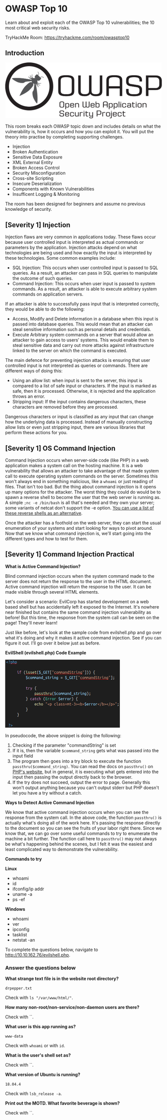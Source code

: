 # OWASP Top 10

Learn about and exploit each of the OWASP Top 10 vulnerabilities; the 10 most critical web security risks.

TryHackMe Room: https://tryhackme.com/room/owasptop10

##  Introduction

![alt text](images/owasp-logo.png "Logo")

This room breaks each OWASP topic down and includes details on what the vulnerability is, how it occurs and how you can exploit it. You will put the theory into practise by completing supporting challenges.

* Injection
* Broken Authentication
* Sensitive Data Exposure 
* XML External Entity 
* Broken Access Control 
* Security Misconfiguration 
* Cross-site Scripting
* Insecure Deserialization 
* Components with Known Vulnerabilities 
* Insufficent Logging & Monitoring

The room has been designed for beginners and assume no previous knowledge of security.

## [Severity 1] Injection

Injection flaws are very common in applications today. These flaws occur because user controlled input is interpreted as actual commands or parameters by the application. Injection attacks depend on what technologies are being used and how exactly the input is interpreted by these technologies. Some common examples include:

* SQL Injection: This occurs when user controlled input is passed to SQL queries. As a result, an attacker can pass in SQL queries to manipulate the outcome of such queries. 
* Command Injection: This occurs when user input is passed to system commands. As a result, an attacker is able to execute arbitrary system commands on application servers.

If an attacker is able to successfully pass input that is interpreted correctly, they would be able to do the following:

* Access, Modify and Delete information in a database when this input is passed into database queries. This would mean that an attacker can steal sensitive information such as personal details and credentials.
* Execute Arbitrary system commands on a server that would allow an attacker to gain access to users’ systems. This would enable them to steal sensitive data and carry out more attacks against infrastructure linked to the server on which the command is executed.

The main defence for preventing injection attacks is ensuring that user controlled input is not interpreted as queries or commands. There are different ways of doing this:

* Using an allow list: when input is sent to the server, this input is compared to a list of safe input or characters. If the input is marked as safe, then it is processed. Otherwise, it is rejected and the application throws an error.
* Stripping input: If the input contains dangerous characters, these characters are removed before they are processed.

Dangerous characters or input is classified as any input that can change how the underlying data is processed. Instead of manually constructing allow lists or even just stripping input, there are various libraries that perform these actions for you.

## [Severity 1] OS Command Injection

Command Injection occurs when server-side code (like PHP) in a web application makes a system call on the hosting machine.  It is a web vulnerability that allows an attacker to take advantage of that made system call to execute operating system commands on the server.  Sometimes this won't always end in something malicious, like a `whoami` or just reading of files.  That isn't too bad.  But the thing about command injection is it opens up many options for the attacker.  The worst thing they could do would be to spawn a reverse shell to become the user that the web server is running as.  A simple `;nc -e /bin/bash` is all that's needed and they own your server; some variants of netcat don't support the -e option. [You can use a list of these reverse shells as an alternative](https://github.com/swisskyrepo/PayloadsAllTheThings/blob/master/Methodology%20and%20Resources/Reverse%20Shell%20Cheatsheet.md). 

Once the attacker has a foothold on the web server, they can start the usual enumeration of your systems and start looking for ways to pivot around.  Now that we know what command injection is, we'll start going into the different types and how to test for them.

##  [Severity 1] Command Injection Practical

**What is Active Command Injection?**

Blind command injection occurs when the system command made to the server does not return the response to the user in the HTML document.  Active command injection will return the response to the user.  It can be made visible through several HTML elements. 

Let's consider a scenario: EvilCorp has started development on a web based shell but has accidentally left it exposed to the Internet.  It's nowhere near finished but contains the same command injection vulnerability as before!  But this time, the response from the system call can be seen on the page!  They'll never learn!

Just like before, let's look at the sample code from evilshell.php and go over what it's doing and why it makes it active command injection.  See if you can figure it out.  I'll go over it below just as before.

**EvilShell (evilshell.php) Code Example**

![alt text](images/command-injection-practical_001.png "Command Injection screenshot")

In pseudocode, the above snippet is doing the following:

1. Checking if the parameter "commandString" is set
2. If it is, then the variable `$command_string` gets what was passed into the input field
3. The program then goes into a try block to execute the function `passthru($command_string)`.  You can read the docs on `passthru()` on [PHP's website](https://www.php.net/manual/en/function.passthru.php), but in general, it is executing what gets entered into the input then passing the output directly back to the browser.
4. If the try does not succeed, output the error to page.  Generally this won't output anything because you can't output stderr but PHP doesn't let you have a try without a catch.

**Ways to Detect Active Command Injection**

We know that active command injection occurs when you can see the response from the system call.  In the above code, the function `passthru()` is actually what's doing all of the work here.  It's passing the response directly to the document so you can see the fruits of your labor right there.  Since we know that, we can go over some useful commands to try to enumerate the machine a bit further.  The function call here to `passthru()` may not always be what's happening behind the scenes, but I felt it was the easiest and least complicated way to demonstrate the vulnerability.  

**Commands to try**

**Linux**

* whoami
* id
* ifconfig/ip addr
* uname -a
* ps -ef

**Windows**


* whoami
* ver
* ipconfig
* tasklist
* netstat -an

To complete the questions below, navigate to http://10.10.162.76/evilshell.php.

### Answer the questions below

**What strange text file is in the website root directory?**

    drpepper.txt

Check with `ls "/var/www/html/"`.

**How many non-root/non-service/non-daemon users are there?**

    

Check with ``.

**What user is this app running as?**

    www-data

Check with `whoami` or with `id`.

**What is the user's shell set as?**

    

Check with ``.

**What version of Ubuntu is running?**

    18.04.4

Check with `lsb_release -a`.

**Print out the MOTD.  What favorite beverage is shown?**

    
Check with ``.

